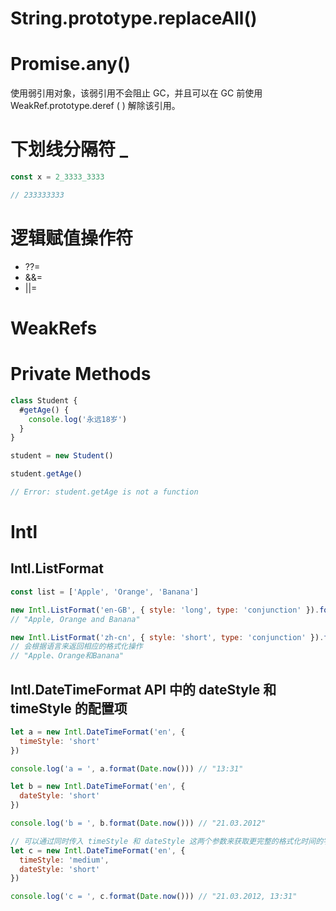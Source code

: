 # String.prototype.replaceAll()

# Promise.any()

使用弱引用对象，该弱引用不会阻止 GC，并且可以在 GC 前使用 WeakRef.prototype.deref ( ) 解除该引用。

# 下划线分隔符 \_

```js
const x = 2_3333_3333

// 233333333
```

# 逻辑赋值操作符

- ??=
- &&=
- ||=

# WeakRefs

# Private Methods

```js
class Student {
  #getAge() {
    console.log('永远18岁')
  }
}

student = new Student()

student.getAge()

// Error: student.getAge is not a function
```

# Intl

## Intl.ListFormat

```js
const list = ['Apple', 'Orange', 'Banana']

new Intl.ListFormat('en-GB', { style: 'long', type: 'conjunction' }).format(list)
// "Apple, Orange and Banana"

new Intl.ListFormat('zh-cn', { style: 'short', type: 'conjunction' }).format(list)
// 会根据语言来返回相应的格式化操作
// "Apple、Orange和Banana"
```

## Intl.DateTimeFormat API 中的 dateStyle 和 timeStyle 的配置项

```js
let a = new Intl.DateTimeFormat('en', {
  timeStyle: 'short'
})

console.log('a = ', a.format(Date.now())) // "13:31"

let b = new Intl.DateTimeFormat('en', {
  dateStyle: 'short'
})

console.log('b = ', b.format(Date.now())) // "21.03.2012"

// 可以通过同时传入 timeStyle 和 dateStyle 这两个参数来获取更完整的格式化时间的字符串
let c = new Intl.DateTimeFormat('en', {
  timeStyle: 'medium',
  dateStyle: 'short'
})

console.log('c = ', c.format(Date.now())) // "21.03.2012, 13:31"
```
